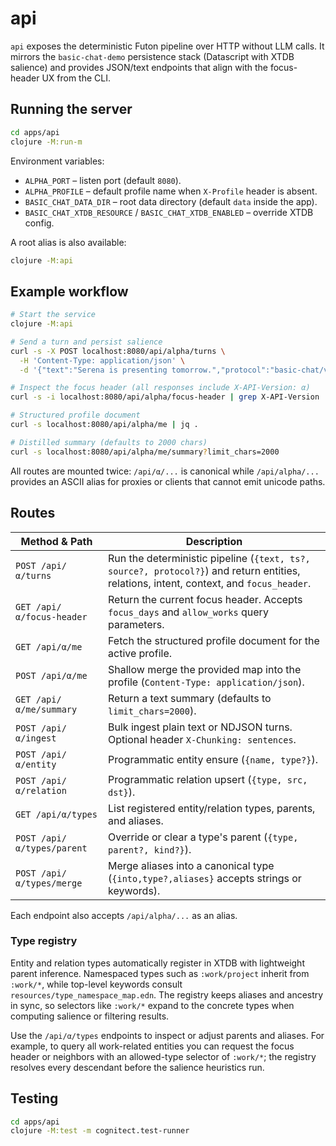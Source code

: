 # api

`api` exposes the deterministic Futon pipeline over HTTP without
LLM calls. It mirrors the `basic-chat-demo` persistence stack (Datascript with
XTDB salience) and provides JSON/text endpoints that align with the focus-header
UX from the CLI.

## Running the server

```bash
cd apps/api
clojure -M:run-m
```

Environment variables:

- `ALPHA_PORT` – listen port (default `8080`).
- `ALPHA_PROFILE` – default profile name when `X-Profile` header is absent.
- `BASIC_CHAT_DATA_DIR` – root data directory (default `data` inside the app).
- `BASIC_CHAT_XTDB_RESOURCE` / `BASIC_CHAT_XTDB_ENABLED` – override XTDB config.

A root alias is also available:

```bash
clojure -M:api
```

## Example workflow

```bash
# Start the service
clojure -M:api

# Send a turn and persist salience
curl -s -X POST localhost:8080/api/alpha/turns \
  -H 'Content-Type: application/json' \
  -d '{"text":"Serena is presenting tomorrow.","protocol":"basic-chat/v5"}' | jq .

# Inspect the focus header (all responses include X-API-Version: α)
curl -s -i localhost:8080/api/alpha/focus-header | grep X-API-Version

# Structured profile document
curl -s localhost:8080/api/alpha/me | jq .

# Distilled summary (defaults to 2000 chars)
curl -s localhost:8080/api/alpha/me/summary?limit_chars=2000
```

All routes are mounted twice: `/api/α/...` is canonical while `/api/alpha/...`
provides an ASCII alias for proxies or clients that cannot emit unicode paths.

## Routes

| Method & Path | Description |
|---------------|-------------|
| `POST /api/α/turns` | Run the deterministic pipeline (`{text, ts?, source?, protocol?}`) and return entities, relations, intent, context, and `focus_header`. |
| `GET /api/α/focus-header` | Return the current focus header. Accepts `focus_days` and `allow_works` query parameters. |
| `GET /api/α/me` | Fetch the structured profile document for the active profile. |
| `POST /api/α/me` | Shallow merge the provided map into the profile (`Content-Type: application/json`). |
| `GET /api/α/me/summary` | Return a text summary (defaults to `limit_chars=2000`). |
| `POST /api/α/ingest` | Bulk ingest plain text or NDJSON turns. Optional header `X-Chunking: sentences`. |
| `POST /api/α/entity` | Programmatic entity ensure (`{name, type?}`). |
| `POST /api/α/relation` | Programmatic relation upsert (`{type, src, dst}`). |
| `GET /api/α/types` | List registered entity/relation types, parents, and aliases. |
| `POST /api/α/types/parent` | Override or clear a type's parent (`{type, parent?, kind?}`). |
| `POST /api/α/types/merge` | Merge aliases into a canonical type (`{into,type?,aliases}` accepts strings or keywords). |

Each endpoint also accepts `/api/alpha/...` as an alias.

### Type registry

Entity and relation types automatically register in XTDB with lightweight parent
inference. Namespaced types such as `:work/project` inherit from `:work/*`, while
top-level keywords consult `resources/type_namespace_map.edn`. The registry keeps
aliases and ancestry in sync, so selectors like `:work/*` expand to the concrete
types when computing salience or filtering results.

Use the `/api/α/types` endpoints to inspect or adjust parents and aliases. For
example, to query all work-related entities you can request the focus header or
neighbors with an allowed-type selector of `:work/*`; the registry resolves
every descendant before the salience heuristics run.

## Testing

```bash
cd apps/api
clojure -M:test -m cognitect.test-runner
```
